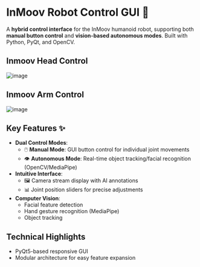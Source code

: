 # InMoov Robot Control GUI 🤖

A **hybrid control interface** for the InMoov humanoid robot, supporting both **manual button control** and **vision-based autonomous modes**. Built with Python, PyQt, and OpenCV.

## Inmoov Head Control

![image](https://github.com/user-attachments/assets/6809bb7f-7275-41e1-99f4-50b6d944a0f7)

## Inmoov Arm Control

![image](https://github.com/user-attachments/assets/9bf74358-c87d-4abc-b2b6-c512b92cdaf0)

## Key Features ✨
- **Dual Control Modes**:
  - 🖱️ **Manual Mode**: GUI button control for individual joint movements
  - 👁️ **Autonomous Mode**: Real-time object tracking/facial recognition (OpenCV/MediaPipe)
- **Intuitive Interface**:
  - 🖼️ Camera stream display with AI annotations
  - 📊 Joint position sliders for precise adjustments
- **Computer Vision**:
  - Facial feature detection
  - Hand gesture recognition (MediaPipe)
  - Object tracking

## Technical Highlights
- PyQt5-based responsive GUI
- Modular architecture for easy feature expansion
